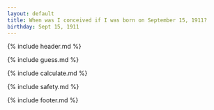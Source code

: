 ```yaml
---
layout: default
title: When was I conceived if I was born on September 15, 1911?
birthday: Sept 15, 1911
---
```


{% include header.md %}

{% include guess.md %}

{% include calculate.md %}

{% include safety.md %}

{% include footer.md %}



